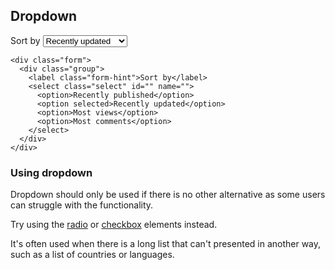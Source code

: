 ## Dropdown

<div class="form">
  <div class="group">
    <label class="form-hint">Sort by</label>
    <select class="form-control" id="" name="">
      <option>Recently published</option>
      <option selected>Recently updated</option>
      <option>Most views</option>
      <option>Most comments</option>
    </select>
  </div>
</div>

    <div class="form">
      <div class="group">
        <label class="form-hint">Sort by</label>
        <select class="select" id="" name="">
          <option>Recently published</option>
          <option selected>Recently updated</option>
          <option>Most views</option>
          <option>Most comments</option>
        </select>
      </div>
    </div>

### Using dropdown

Dropdown should only be used if there is no other alternative as some users can struggle with the functionality.

Try using the <a href="radio">radio</a> or <a href="checkbox">checkbox</a> elements instead.

It's often used when there is a long list that can't presented in another way, such as a list of countries or languages.
